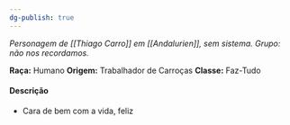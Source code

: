 ```yaml
---
dg-publish: true
---
```

*Personagem de [[Thiago Carro]] em [[Andalurien]], sem sistema.
Grupo: não nos recordamos.*

**Raça:** Humano
**Origem:** Trabalhador de Carroças
**Classe:** Faz-Tudo
#### Descrição
- Cara de bem com a vida, feliz